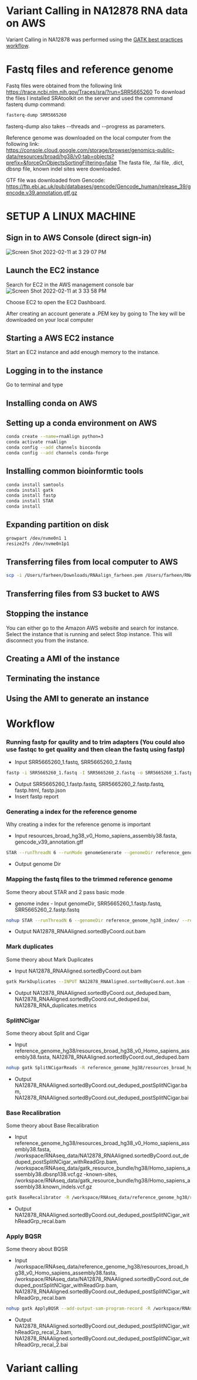 # Variant Calling in NA12878 RNA data on AWS
Variant Calling in NA12878 was performed using the [GATK best practices workflow](https://gatk.broadinstitute.org/hc/en-us/articles/360035531192-RNAseq-short-variant-discovery-SNPs-Indels-).

# Fastq files and reference genome
Fastq files were obtained from the following link https://trace.ncbi.nlm.nih.gov/Traces/sra/?run=SRR5665260 
To download the files I installed SRAtoolkit on the server and used the commmand fasterq dump command: 
```bash
fasterq-dump SRR5665260
```

fasterq-dump also takes --threads and --progress as parameters. 

Reference genome was downloaded on the local computer from the following link: https://console.cloud.google.com/storage/browser/genomics-public-data/resources/broad/hg38/v0;tab=objects?prefix=&forceOnObjectsSortingFiltering=false 
The fasta file, .fai file, .dict, dbsnp file, known indel sites were downloaded.

GTF file was downloaded from Gencode: https://ftp.ebi.ac.uk/pub/databases/gencode/Gencode_human/release_39/gencode.v39.annotation.gtf.gz

 
 # SETUP A LINUX MACHINE
 ## Sign in to AWS Console (direct sign-in)
![Screen Shot 2022-02-11 at 3 29 07 PM](https://user-images.githubusercontent.com/26681884/153665861-29e792e4-403d-438f-94db-655e9132a0f0.png)

## Launch the EC2 instance
Search for EC2 in the AWS management console bar
![Screen Shot 2022-02-11 at 3 33 58 PM](https://user-images.githubusercontent.com/26681884/153666386-a27e5984-1c3a-4963-a535-a040f803e062.png)

Choose EC2 to open the EC2 Dashboard.

 
 
 
 
 After creating an account generate a .PEM key by going to 
 The key will be downloaded on your local computer
 
 ## Starting a AWS EC2 instance
 Start an EC2 instance and add enough memory to the instance. 
 
 ## Logging in to the instance 
 Go to terminal and type 
 
 
 ## Installing conda on AWS
 ## Setting up a conda environment on AWS
```bash 
conda create --name=rnaAlign python=3
conda activate rnaAlign
conda config --add channels bioconda
conda config --add channels conda-forge
```

 ## Installing common bioinformtic tools
```bash
conda install samtools
conda install gatk
conda install fastp
conda install STAR
conda install 
```

 ## Expanding partition on disk
 
```bash
growpart /dev/nvme0n1 1
resize2fs /dev/nvme0n1p1
```

 ## Transferring files from local computer to AWS
 
```bash
scp -i /Users/farheen/Downloads/RNAalign_farheen.pem /Users/farheen/RNA_Alignment_Jan22/genome/resources_broad_hg38_v0_Homo_sapiens_assembly38.fasta ubuntu@ec2-3-86-97-53.compute-1.amazonaws.com:/home/ubuntu/
 ```
 
 ## Transferring files from S3 bucket to AWS
 
 
 
 ## Stopping the instance 
You can either go to the Amazon AWS website and search for instance. Select the instance that is running and select Stop instance. This will disconnect you from the instance. 
 
 
 ## Creating a AMI of the instance
 ## Terminating the instance 
 ## Using the AMI to generate an instance 
 # Workflow
 ### Running fastp for qaulity and to trim adapters (You could also use fastqc to get quality and then clean the fastq using fastp)
 - Input SRR5665260_1.fastq, SRR5665260_2.fastq
```bash 
fastp -i SRR5665260_1.fastq -I SRR5665260_2.fastq -o SRR5665260_1.fastp.fastq -O SRR5665260_2.fastp.fastq --detect_adapter_for_pe 
```
- Output SRR5665260_1.fastp.fastq, SRR5665260_2.fastp.fastq, fastp.html, fastp.json
- Insert fastp report

 ### Generating a index for the reference genome
 Why creating a index for the reference genome is important
  - Input resources_broad_hg38_v0_Homo_sapiens_assembly38.fasta, gencode_v39_annotation.gtf
 ```bash 
STAR --runThreadN 6 --runMode genomeGenerate --genomeDir reference_genome_hg38_index/ --genomeFastaFiles reference_genome_hg38/resources_broad_hg38_v0_Homo_sapiens_assembly38.fasta --sjdbGTFfile gtf_files/gencode_v39_annotation.gtf --sjdbOverhang 143
 ```
- Output genome Dir 

 ### Mapping the fastq files to the trimmed reference genome
 Some theory about STAR and 2 pass basic mode

- genome index - Input genomeDir, SRR5665260_1.fastp.fastq, SRR5665260_2.fastp.fastq 
```bash
nohup STAR --runThreadN 6 --genomeDir reference_genome_hg38_index/ --readFilesIn SRR5665260_1.fastp.fastq SRR5665260_2.fastp.fastq --sjdbOverhang 143 --twopassMode Basic --outSAMtype BAM SortedByCoordinate --outFileNamePrefix NA12878_RNA & 
 ```
- Output NA12878_RNAAligned.sortedByCoord.out.bam

 ### Mark duplicates
 Some theory about Mark Duplicates
 - Input NA12878_RNAAligned.sortedByCoord.out.bam
 ```bash 
 gatk MarkDuplicates --INPUT NA12878_RNAAligned.sortedByCoord.out.bam --OUTPUT NA12878_RNAAligned.sortedByCoord.out_deduped.bam --CREATE_INDEX true --VALIDATION_STRINGENCY SILENT --METRICS_FILE NA12878_RNA_duplicates.metrics &
 ```
- Output NA12878_RNAAligned.sortedByCoord.out_deduped.bam, NA12878_RNAAligned.sortedByCoord.out_deduped.bai, NA12878_RNA_duplicates.metrics

 ### SplitNCigar
 Some theory about Split and Cigar
  - Input reference_genome_hg38/resources_broad_hg38_v0_Homo_sapiens_assembly38.fasta, NA12878_RNAAligned.sortedByCoord.out_deduped.bam
 ```bash 
 nohup gatk SplitNCigarReads -R reference_genome_hg38/resources_broad_hg38_v0_Homo_sapiens_assembly38.fasta -I NA12878_RNAAligned.sortedByCoord.out_deduped.bam -O NA12878_RNAAligned.sortedByCoord.out_deduped_postSplitNCigar.bam &
 ```
- Output NA12878_RNAAligned.sortedByCoord.out_deduped_postSplitNCigar.bam, NA12878_RNAAligned.sortedByCoord.out_deduped_postSplitNCigar.bai

 ### Base Recalibration
 Some theory about Base Recalibration
 - Input reference_genome_hg38/resources_broad_hg38_v0_Homo_sapiens_assembly38.fasta, /workspace/RNAseq_data/NA12878_RNAAligned.sortedByCoord.out_deduped_postSplitNCigar_withReadGrp.bam, /workspace/RNAseq_data/gatk_resource_bundle/hg38/Homo_sapiens_assembly38.dbsnp138.vcf.gz -known-sites, /workspace/RNAseq_data/gatk_resource_bundle/hg38/Homo_sapiens_assembly38.known_indels.vcf.gz
 ```bash
 gatk BaseRecalibrator -R /workspace/RNAseq_data/reference_genome_hg38/resources_broad_hg38_v0_Homo_sapiens_assembly38.fasta -I /workspace/RNAseq_data/NA12878_RNAAligned.sortedByCoord.out_deduped_postSplitNCigar_withReadGrp.bam --use-original-qualities -O NA12878_RNAAligned.sortedByCoord.out_deduped_postSplitNCigar_withReadGrp_recal.bam -known-sites /workspace/RNAseq_data/gatk_resource_bundle/hg38/Homo_sapiens_assembly38.dbsnp138.vcf.gz -known-sites /workspace/RNAseq_data/gatk_resource_bundle/hg38/Homo_sapiens_assembly38.known_indels.vcf.gz &
 ```
- Output NA12878_RNAAligned.sortedByCoord.out_deduped_postSplitNCigar_withReadGrp_recal.bam 

 ### Apply BQSR
 Some theory about BQSR 
 - Input /workspace/RNAseq_data/reference_genome_hg38/resources_broad_hg38_v0_Homo_sapiens_assembly38.fasta, /workspace/RNAseq_data/NA12878_RNAAligned.sortedByCoord.out_deduped_postSplitNCigar_withReadGrp.bam, NA12878_RNAAligned.sortedByCoord.out_deduped_postSplitNCigar_withReadGrp_recal.bam
```bash
nohup gatk ApplyBQSR --add-output-sam-program-record -R /workspace/RNAseq_data/reference_genome_hg38/resources_broad_hg38_v0_Homo_sapiens_assembly38.fasta -I /workspace/RNAseq_data/NA12878_RNAAligned.sortedByCoord.out_deduped_postSplitNCigar_withReadGrp.bam --use-original-qualities -O NA12878_RNAAligned.sortedByCoord.out_deduped_postSplitNCigar_withReadGrp_recal_2.bam --bqsr-recal-file NA12878_RNAAligned.sortedByCoord.out_deduped_postSplitNCigar_withReadGrp_recal.bam &
```
- Output NA12878_RNAAligned.sortedByCoord.out_deduped_postSplitNCigar_withReadGrp_recal_2.bam, NA12878_RNAAligned.sortedByCoord.out_deduped_postSplitNCigar_withReadGrp_recal_2.bai
 
# Variant calling
 
 


